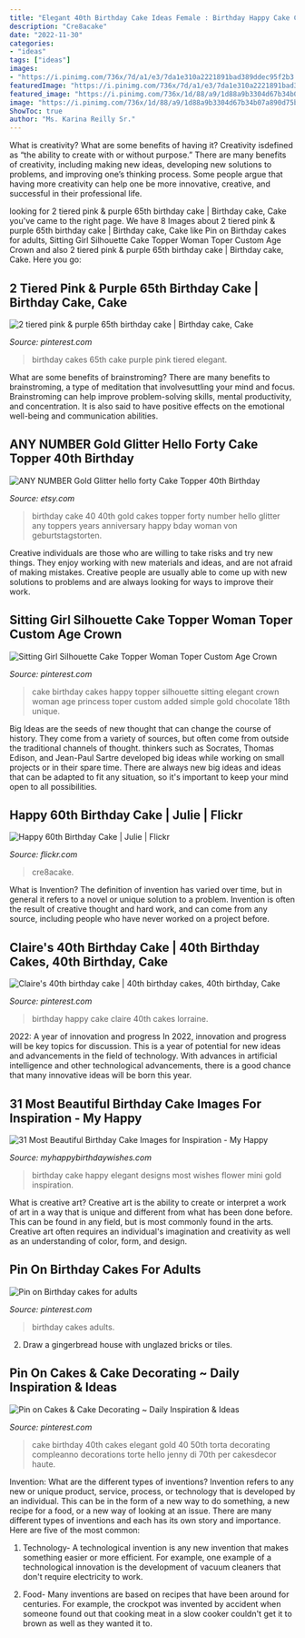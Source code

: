 ```yaml
---
title: "Elegant 40th Birthday Cake Ideas Female : Birthday Happy Cake Claire 40th Cakes Lorraine"
description: "Cre8acake"
date: "2022-11-30"
categories:
- "ideas"
tags: ["ideas"]
images:
- "https://i.pinimg.com/736x/7d/a1/e3/7da1e310a2221891bad389ddec95f2b3.jpg"
featuredImage: "https://i.pinimg.com/736x/7d/a1/e3/7da1e310a2221891bad389ddec95f2b3.jpg"
featured_image: "https://i.pinimg.com/736x/1d/88/a9/1d88a9b3304d67b34b07a890d75b00f5--th-birthday-cakes-birthday-ideas.jpg"
image: "https://i.pinimg.com/736x/1d/88/a9/1d88a9b3304d67b34b07a890d75b00f5--th-birthday-cakes-birthday-ideas.jpg"
ShowToc: true
author: "Ms. Karina Reilly Sr."
---
```



What is creativity? What are some benefits of having it?
Creativity isdefined as “the ability to create with or without purpose.” There are many benefits of creativity, including making new ideas, developing new solutions to problems, and improving one’s thinking process. Some people argue that having more creativity can help one be more innovative, creative, and successful in their professional life.

	

		
looking for 2 tiered pink &amp; purple 65th birthday cake | Birthday cake, Cake you've came to the right page. We have 8 Images about 2 tiered pink &amp; purple 65th birthday cake | Birthday cake, Cake like Pin on Birthday cakes for adults, Sitting Girl Silhouette Cake Topper Woman Toper Custom Age Crown and also 2 tiered pink &amp; purple 65th birthday cake | Birthday cake, Cake. Here you go:
		
    
## 2 Tiered Pink &amp; Purple 65th Birthday Cake | Birthday Cake, Cake

<img loading=lazy src="https://i.pinimg.com/736x/41/84/77/41847762fd535bead5bd164961f30ba4--th-birthday-cakes-birthday-ideas.jpg" onerror="this.onerror=null;this.src='https://tse1.mm.bing.net/th?id=OIP.DipHgjKTBi6Ci78nkpqlpgHaJ6&amp;pid=15.1';" alt="2 tiered pink &amp; purple 65th birthday cake | Birthday cake, Cake">

_Source: pinterest.com_

>birthday cakes 65th cake purple pink tiered elegant. 

	

What are some benefits of brainstroming?
There are many benefits to brainstroming, a type of meditation that involvesuttling your mind and focus. Brainstroming can help improve problem-solving skills, mental productivity, and concentration. It is also said to have positive effects on the emotional well-being and communication abilities.

    
## ANY NUMBER Gold Glitter Hello Forty Cake Topper 40th Birthday

<img loading=lazy src="https://img.etsystatic.com/il/d787b0/1079494132/il_570xN.1079494132_ers0.jpg?version=1" onerror="this.onerror=null;this.src='https://tse3.mm.bing.net/th?id=OIP.n1gBKnzNn7Jnv8SJhGiaQwHaJ4&amp;pid=15.1';" alt="ANY NUMBER Gold Glitter hello forty Cake Topper 40th Birthday">

_Source: etsy.com_

>birthday cake 40 40th gold cakes topper forty number hello glitter any toppers years anniversary happy bday woman von geburtstagstorten. 

	

Creative individuals are those who are willing to take risks and try new things. They enjoy working with new materials and ideas, and are not afraid of making mistakes. Creative people are usually able to come up with new solutions to problems and are always looking for ways to improve their work.

    
## Sitting Girl Silhouette Cake Topper Woman Toper Custom Age Crown

<img loading=lazy src="https://i.pinimg.com/736x/7d/a1/e3/7da1e310a2221891bad389ddec95f2b3.jpg" onerror="this.onerror=null;this.src='https://tse2.mm.bing.net/th?id=OIP.CNvyqMKmZNnv6vfo5PafFwHaIx&amp;pid=15.1';" alt="Sitting Girl Silhouette Cake Topper Woman Toper Custom Age Crown">

_Source: pinterest.com_

>cake birthday cakes happy topper silhouette sitting elegant crown woman age princess toper custom added simple gold chocolate 18th unique. 

	

Big Ideas are the seeds of new thought that can change the course of history. They come from a variety of sources, but often come from outside the traditional channels of thought. thinkers such as Socrates, Thomas Edison, and Jean-Paul Sartre developed big ideas while working on small projects or in their spare time. There are always new big ideas and ideas that can be adapted to fit any situation, so it's important to keep your mind open to all possibilities.

    
## Happy 60th Birthday Cake | Julie | Flickr

<img loading=lazy src="https://c2.staticflickr.com/2/1198/5170779930_b1b2d5fe49_b.jpg" onerror="this.onerror=null;this.src='https://tse3.mm.bing.net/th?id=OIP.dLZJipi6Ym9xzov46AIz7AHaIq&amp;pid=15.1';" alt="Happy 60th Birthday Cake | Julie | Flickr">

_Source: flickr.com_

>cre8acake. 

	

What is Invention?
The definition of invention has varied over time, but in general it refers to a novel or unique solution to a problem. Invention is often the result of creative thought and hard work, and can come from any source, including people who have never worked on a project before.

    
## Claire&#039;s 40th Birthday Cake | 40th Birthday Cakes, 40th Birthday, Cake

<img loading=lazy src="https://i.pinimg.com/736x/bd/b8/9e/bdb89e5f8eccc965ae562f7b778806d2--happy-th-birthday-th-birthday-cakes.jpg" onerror="this.onerror=null;this.src='https://tse4.mm.bing.net/th?id=OIP._RpHgADGHpPYNOxdxqipaAHaJ3&amp;pid=15.1';" alt="Claire&#039;s 40th birthday cake | 40th birthday cakes, 40th birthday, Cake">

_Source: pinterest.com_

>birthday happy cake claire 40th cakes lorraine. 

	

2022: A year of innovation and progress
In 2022, innovation and progress will be key topics for discussion. This is a year of potential for new ideas and advancements in the field of technology. With advances in artificial intelligence and other technological advancements, there is a good chance that many innovative ideas will be born this year.

    
## 31 Most Beautiful Birthday Cake Images For Inspiration - My Happy

<img loading=lazy src="https://www.myhappybirthdaywishes.com/wp-content/uploads/2018/06/fc3b65b86f6322e35c91ce3051d0a6f7.jpg" onerror="this.onerror=null;this.src='https://tse1.mm.bing.net/th?id=OIP.XAVonzva3QH_ANROhBmydgHaKD&amp;pid=15.1';" alt="31 Most Beautiful Birthday Cake Images for Inspiration - My Happy">

_Source: myhappybirthdaywishes.com_

>birthday cake happy elegant designs most wishes flower mini gold inspiration. 

	

What is creative art?
Creative art is the ability to create or interpret a work of art in a way that is unique and different from what has been done before. This can be found in any field, but is most commonly found in the arts. Creative art often requires an individual's imagination and creativity as well as an understanding of color, form, and design.

    
## Pin On Birthday Cakes For Adults

<img loading=lazy src="https://i.pinimg.com/736x/1d/88/a9/1d88a9b3304d67b34b07a890d75b00f5--th-birthday-cakes-birthday-ideas.jpg" onerror="this.onerror=null;this.src='https://tse1.mm.bing.net/th?id=OIP.Zqz7VzJ8LU7FFIrpKHl2WQHaJd&amp;pid=15.1';" alt="Pin on Birthday cakes for adults">

_Source: pinterest.com_

>birthday cakes adults. 

	

2. Draw a gingerbread house with unglazed bricks or tiles.

    
## Pin On Cakes &amp; Cake Decorating ~ Daily Inspiration &amp; Ideas

<img loading=lazy src="https://i.pinimg.com/736x/f5/cb/11/f5cb113e43df5d35ee975376b59e12ca.jpg" onerror="this.onerror=null;this.src='https://tse2.mm.bing.net/th?id=OIP.fuZDwLzgus4mtXxQZRAs2gHaKZ&amp;pid=15.1';" alt="Pin on Cakes &amp; Cake Decorating ~ Daily Inspiration &amp; Ideas">

_Source: pinterest.com_

>cake birthday 40th cakes elegant gold 40 50th torta decorating compleanno decorations torte hello jenny di 70th per cakesdecor haute. 

	

Invention: What are the different types of inventions?
Invention refers to any new or unique product, service, process, or technology that is developed by an individual. This can be in the form of a new way to do something, a new recipe for a food, or a new way of looking at an issue. There are many different types of inventions and each has its own story and importance. Here are five of the most common:
1. Technology- A technological invention is any new invention that makes something easier or more efficient. For example, one example of a technological innovation is the development of vacuum cleaners that don't require electricity to work.

2. Food- Many inventions are based on recipes that have been around for centuries. For example, the crockpot was invented by accident when someone found out that cooking meat in a slow cooker couldn't get it to brown as well as they wanted it to.

